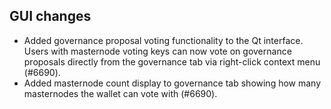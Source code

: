 GUI changes
-----------

- Added governance proposal voting functionality to the Qt interface. Users with masternode voting keys can now vote on governance proposals directly from the governance tab via right-click context menu (#6690).
- Added masternode count display to governance tab showing how many masternodes the wallet can vote with (#6690).